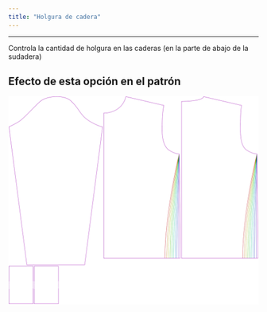 ```yaml
---
title: "Holgura de cadera"
---
```


***

Controla la cantidad de holgura en las caderas (en la parte de abajo de la sudadera)

## Efecto de esta opción en el patrón

![Esta imagen muestra el efecto de esta opción superponiendo varias variantes que tienen un valor diferente para esta opción](sven_hipsease_sample.svg "Efecto de esta opción en el patrón")
